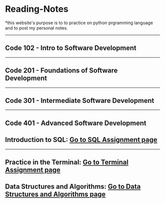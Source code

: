 # Reading-Notes

*this website's purpose is to to practice on python prgramming language and to post my personal notes.

---
## Code 102 - Intro to Software Development


---
## Code 201 - Foundations of Software Development


---
## Code 301 - Intermediate Software Development


---
## Code 401 - Advanced Software Development

## Introduction to SQL: [Go to SQL Assignment page](./SQL.md)
---
## Practice in the Terminal: [Go to Terminal Assignment page](./Terminal.md)
## Data Structures and Algorithms: [Go to Data Structures and Algorithms page](./DataStructuresAndAlgo.md)
